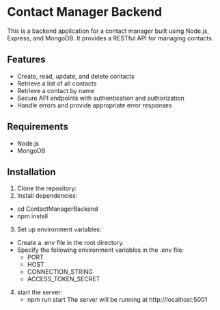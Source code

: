 # Contact Manager Backend

This is a backend application for a contact manager built using Node.js, Express, and MongoDB. It provides a RESTful API for managing contacts.

## Features

- Create, read, update, and delete contacts
- Retrieve a list of all contacts
- Retrieve a contact by name
- Secure API endpoints with authentication and authorization
- Handle errors and provide appropriate error responses

## Requirements

- Node.js
- MongoDB

## Installation

1. Clone the repository:
2. Install dependencies:
- cd ContactManagerBackend
- npm install
  
3. Set up environment variables:
- Create a .env file in the root directory.
- Specify the following environment variables in the .env file:
    - PORT
    - HOST
    - CONNECTION_STRING
    - ACCESS_TOKEN_SECRET
4. start the server:
    - npm run start
The server will be running at http://localhost:5001
